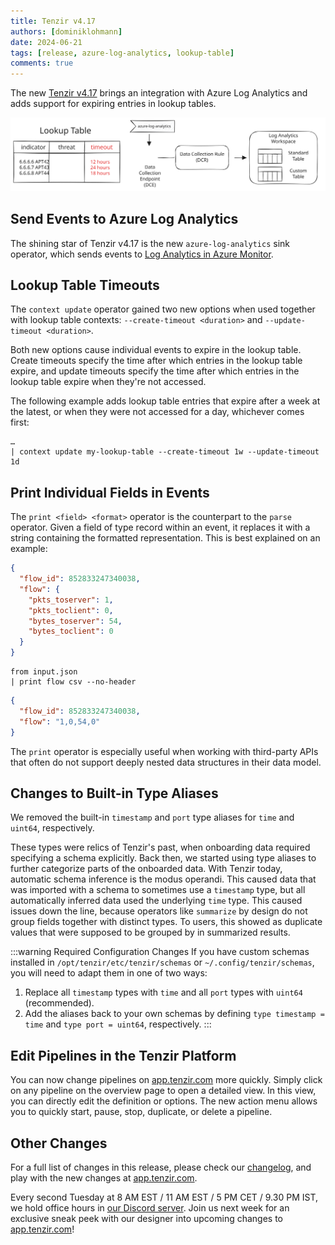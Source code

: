 ```yaml
---
title: Tenzir v4.17
authors: [dominiklohmann]
date: 2024-06-21
tags: [release, azure-log-analytics, lookup-table]
comments: true
---
```


The new [Tenzir v4.17][github-release] brings an integration with Azure Log
Analytics and adds support for expiring entries in lookup tables.

![Tenzir v4.17](tenzir-v4.17.excalidraw.svg)

[github-release]: https://github.com/tenzir/tenzir/releases/tag/v4.17.1

<!-- truncate -->

## Send Events to Azure Log Analytics

The shining star of Tenzir v4.17 is the new `azure-log-analytics` sink
operator, which sends events to [Log Analytics in Azure
Monitor][log-analytics-overview].

[log-analytics-overview]: https://learn.microsoft.com/en-us/azure/azure-monitor/logs/log-analytics-overview

## Lookup Table Timeouts

The `context update` operator gained two new options when used together with
lookup table contexts: `--create-timeout <duration>` and
`--update-timeout <duration>`.

Both new options cause individual events to expire in the lookup table. Create
timeouts specify the time after which entries in the lookup table expire, and
update timeouts specify the time after which entries in the lookup table expire
when they're not accessed.

The following example adds lookup table entries that expire after a week at the
latest, or when they were not accessed for a day, whichever comes first:

```
…
| context update my-lookup-table --create-timeout 1w --update-timeout 1d
```

## Print Individual Fields in Events

The `print <field> <format>` operator is the counterpart to the `parse`
operator. Given a field of type record within an event, it replaces it with a
string containing the formatted representation. This is best explained on an
example:

```json {0} title="Input"
{
  "flow_id": 852833247340038,
  "flow": {
    "pkts_toserver": 1,
    "pkts_toclient": 0,
    "bytes_toserver": 54,
    "bytes_toclient": 0
  }
}
```

```text {0} title="Render the field flow as CSV"
from input.json
| print flow csv --no-header
```

```json {0} title="Output"
{
  "flow_id": 852833247340038,
  "flow": "1,0,54,0"
}
```

The `print` operator is especially useful when working with third-party APIs
that often do not support deeply nested data structures in their data model.

## Changes to Built-in Type Aliases

We removed the built-in `timestamp` and `port` type aliases for `time` and
`uint64`, respectively.

These types were relics of Tenzir's past, when onboarding data required
specifying a schema explicitly. Back then, we started using type aliases to
further categorize parts of the onboarded data. With Tenzir today, automatic
schema inference is the modus operandi. This caused data that was imported with
a schema to sometimes use a `timestamp` type, but all automatically inferred
data used the underlying `time` type. This caused issues down the line, because
operators like `summarize` by design do not group fields together with distinct
types. To users, this showed as duplicate values that were supposed to be
grouped by in summarized results.

:::warning Required Configuration Changes
If you have custom schemas installed in `/opt/tenzir/etc/tenzir/schemas` or
`~/.config/tenzir/schemas`, you will need to adapt them in one of two ways:
1. Replace all `timestamp` types with `time` and all `port` types with `uint64`
   (recommended).
2. Add the aliases back to your own schemas by defining `type timestamp = time`
   and `type port = uint64`, respectively.
:::

## Edit Pipelines in the Tenzir Platform

You can now change pipelines on [app.tenzir.com][tenzir-app] more quickly.
Simply click on any pipeline on the overview page to open a detailed view. In
this view, you can directly edit the definition or options. The new action menu
allows you to quickly start, pause, stop, duplicate, or delete a pipeline.

## Other Changes

For a full list of changes in this release, please check our
[changelog][changelog], and play with the new changes at
[app.tenzir.com][tenzir-app].

Every second Tuesday at 8 AM EST / 11 AM EST / 5 PM CET / 9.30 PM IST, we hold
office hours in [our Discord server][discord]. Join us next week for an
exclusive sneak peek with our designer into upcoming changes to
[app.tenzir.com][tenzir-app]!

[discord]: /discord
[changelog]: /changelog#v4170
[tenzir-app]: https://app.tenzir.com

